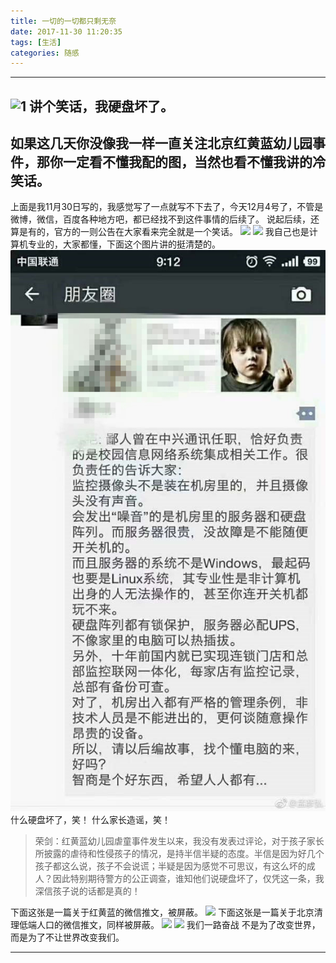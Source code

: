 ```yaml
---
title: 一切的一切都只剩无奈
date: 2017-11-30 11:20:35
tags: [生活]
categories: 随感
---
```

----
![1](https://user-images.githubusercontent.com/17528343/33411866-e806134a-d5c2-11e7-9a72-356f7e0c637e.png)
讲个笑话，我硬盘坏了。
----
<!--more-->
如果这几天你没像我一样一直关注北京红黄蓝幼儿园事件，那你一定看不懂我配的图，当然也看不懂我讲的冷笑话。
----
上面是我11月30日写的，我感觉写了一点就写不下去了，今天12月4号了，不管是微博，微信，百度各种地方吧，都已经找不到这件事情的后续了。
说起后续，还算是有的，官方的一则公告在大家看来完全就是一个笑话。
![](http://wx2.sinaimg.cn/mw690/005KFv1Tgy1fm4x5abtioj30fz0ictby.jpg)
![](http://wx3.sinaimg.cn/mw690/005KFv1Tgy1fm4x59w21wj30fx0eadio.jpg)
我自己也是计算机专业的，大家都懂，下面这个图片讲的挺清楚的。
![](https://github.com/Enzo-399/Enzo-399.github.io/blob/hexo/source/_posts/15119575821051718.jpg?raw=true)
什么硬盘坏了，笑！
什么家长造谣，笑！
> 荣剑：红黄蓝幼儿园虐童事件发生以来，我没有发表过评论，对于孩子家长所披露的虐待和性侵孩子的情况，是持半信半疑的态度。半信是因为好几个孩子都这么说，孩子不会说谎；半疑是因为感觉不可思议，有这么坏的成人？因此特别期待警方的公正调查，谁知他们说硬盘坏了，仅凭这一条，我深信孩子说的话都是真的！

下面这张是一篇关于红黄蓝的微信推文，被屏蔽。
![](https://user-images.githubusercontent.com/17528343/33412043-27641888-d5c4-11e7-9592-d5b6046fd0d9.jpg)
下面这张是一篇关于北京清理低端人口的微信推文，同样被屏蔽。
![](https://user-images.githubusercontent.com/17528343/33412071-3e02c9d6-d5c4-11e7-8e84-389e67f0b5e1.jpg)
![](http://wx2.sinaimg.cn/mw690/005KFv1Tgy1fm4xu9oatxj30u01z2qez.jpg)
我们一路奋战 不是为了改变世界，而是为了不让世界改变我们。

----